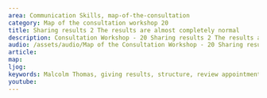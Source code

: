 ```yaml
---
area: Communication Skills, map-of-the-consultation
category: Map of the consultation workshop 20
title: Sharing results 2 The results are almost completely normal
description: Consultation Workshop - 20 Sharing results 2 The results are almost completely normal
audio: /assets/audio/Map of the Consultation Workshop - 20 Sharing results 2 The results are almost completely normal - MQ.mp3
article: 
map:
ljog:  
keywords: Malcolm Thomas, giving results, structure, review appointment, almost, normal, results
youtube: 
--- 
```

